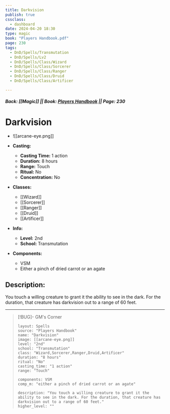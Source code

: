 ```yaml
---
title: Darkvision
publish: true
cssclass:
  - dashboard
date: 2024-04-20 18:30
type: magic
book: "Players Handbook.pdf"
page: 230
tags:
  - DnD/Spells/Transmutation
  - DnD/Spells/Lv2
  - DnD/Spells/Class/Wizard
  - DnD/Spells/Class/Sorcerer
  - DnD/Spells/Class/Ranger
  - DnD/Spells/Class/Druid
  - DnD/Spells/Class/Artificer

---
```


##### Back: [[Magic]] || Book: [Players Handbook](https://drive.google.com/drive/folders/1O5bhpYizcIT5xxAoLOuzCRht_PVS7VSG?usp=sharing) || Page: 230

# Darkvision
- ![[arcane-eye.png]]
- **Casting:**
    - **Casting Time:** 1 action
    - **Duration:** 8 hours
    - **Range:** Touch
    - **Ritual:** No
    - **Concentration:** No
- **Classes:**
    - [[Wizard]]
    - [[Sorcerer]]
    - [[Ranger]]
    - [[Druid]]
    - [[Artificer]]

- **Info:**
    - **Level:** 2nd
    - **School:** Transmutation
- **Components:**
    - VSM
    - Either a pinch of dried carrot or an agate

## Description:
You touch a willing creature to grant it the ability to see in the dark. For the duration, that creature has darkvision out to a range of 60 feet.



---

> [!BUG]- GM's Corner
>
> ```statblock
> layout: Spells
> source: "Players Handbook"
> name: "Darkvision"
> image: [[arcane-eye.png]]
> level: "2nd"
> school: "Transmutation"
> class: "Wizard,Sorcerer,Ranger,Druid,Artificer"
> duration: "8 hours"
> ritual: "No"
> casting_time: "1 action"
> range: "Touch"
>
> components: VSM
> comp_m: "either a pinch of dried carrot or an agate"
>
> description: "You touch a willing creature to grant it the ability to see in the dark. For the duration, that creature has darkvision out to a range of 60 feet."
> higher_level: ""
> ```
